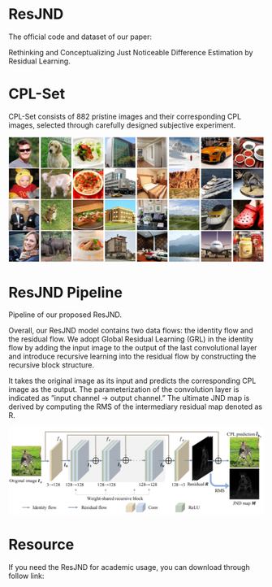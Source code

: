 # ResJND
The official code and dataset of our paper:

Rethinking and Conceptualizing Just Noticeable Difference Estimation by Residual Learning.

# CPL-Set

CPL-Set consists of 882 pristine images and their corresponding CPL images, selected through carefully designed subjective experiment.

 ![Image](https://github.com/Knife646/ResJND/blob/main/CPL-set.jpg)
 

# ResJND Pipeline
Pipeline of our proposed ResJND.

Overall, our ResJND model contains two data flows: the identity flow and the residual flow. We adopt Global Residual Learning (GRL) in the identity flow by adding the input image to the output of the last convolutional layer and introduce recursive learning into the residual flow by constructing the recursive block structure.

It takes the original image as its input and predicts the corresponding CPL image as the output. The parameterization of the convolution layer is indicated as ”input channel → output channel.” The ultimate JND map is derived by computing the RMS of the intermediary residual map denoted as R.

 ![Image](https://github.com/Knife646/ResJND/blob/main/ResJND.png)

# Resource
If you need the ResJND for academic usage, you can download through follow link:
